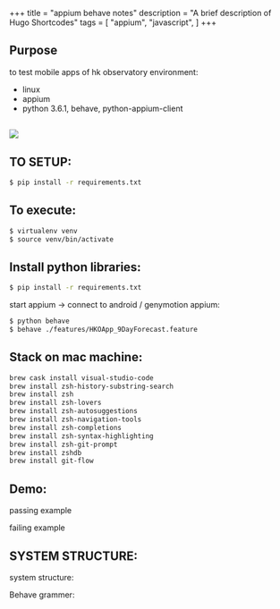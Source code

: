 +++
title = "appium behave notes"
description = "A brief description of Hugo Shortcodes"
tags = [
    "appium",
    "javascript",
]
+++

## Purpose

to test mobile apps of hk observatory environment:

- linux
- appium
- python 3.6.1, behave, python-appium-client

## <!--more-->

<img src="./youtube_split_view_tryout.png" />

## TO SETUP:

```bash
$ pip install -r requirements.txt
```

## To execute:

```bash
$ virtualenv venv
$ source venv/bin/activate
```

## Install python libraries:

```bash
$ pip install -r requirements.txt

```

start appium -> connect to android / genymotion appium:

```bash
$ python behave
$ behave ./features/HKOApp_9DayForecast.feature
```

## Stack on mac machine:

```bash
brew cask install visual-studio-code
brew install zsh-history-substring-search
brew install zsh
brew install zsh-lovers
brew install zsh-autosuggestions
brew install zsh-navigation-tools
brew install zsh-completions
brew install zsh-syntax-highlighting
brew install zsh-git-prompt
brew install zshdb
brew install git-flow

```

## Demo:

passing example

failing example

## SYSTEM STRUCTURE:

system structure:

Behave grammer:
